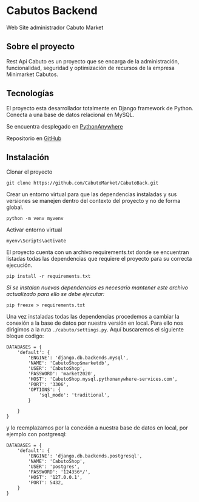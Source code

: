 # Cabutos Backend
Web Site administrador Cabuto Market

## Sobre el proyecto
Rest Api Cabuto es un proyecto que se encarga de la administración, funcionalidad, seguridad y optimización de recursos de la empresa Minimarket Cabutos.

## Tecnologías

El proyecto esta desarrollador totalmente en Django framework de Python. Conecta a una base de datos relacional en MySQL.

Se encuentra desplegado en [PythonAnywhere](https://www.pythonanywhere.com/)

Repositorio en [GitHub](https://github.com/CabutoMarket/CabutoBack)

## Instalación

Clonar el proyecto
```
git clone https://github.com/CabutoMarket/CabutoBack.git
```

Crear un entorno virtual para que las dependencias instaladas y sus versiones se manejen dentro del contexto del proyecto y no de forma global.

```
python -m venv myvenv
```
Activar entorno virtual
```
myenv\Scripts\activate
```
El proyecto cuenta con un archivo requirements.txt donde se encuentran listadas todas las dependencias que requiere el proyecto para su correcta ejecución.
```
pip install -r requirements.txt
```

*Si se instalan nuevas dependencias es necesario mantener este archivo actualizado para ello se debe ejecutar:*
```
pip freeze > requirements.txt
```
Una vez instaladas todas las dependencias procedemos a cambiar la conexión a la base de datos por nuestra versión en local.
Para ello nos dirigimos a la ruta `./cabuto/settings.py`. Aquí buscaremos el siguiente bloque codigo:
```
DATABASES = {
    'default': {
        'ENGINE': 'django.db.backends.mysql',
        'NAME': 'CabutoShop$marketdb',
        'USER': 'CabutoShop',
        'PASSWORD': 'market2020',
        'HOST': 'CabutoShop.mysql.pythonanywhere-services.com',
        'PORT': '3306',
        'OPTIONS': {
            'sql_mode': 'traditional',
        }

    }
}
```
y lo reemplazamos por la conexión a nuestra base de datos en local, por ejemplo con postgresql:
```
DATABASES = {
    'default': {
        'ENGINE': 'django.db.backends.postgresql',
        'NAME': 'CabutoShop',
        'USER': 'postgres',
        'PASSWORD': '124356*/',
        'HOST': '127.0.0.1',
        'PORT': 5432,
    }
}
```